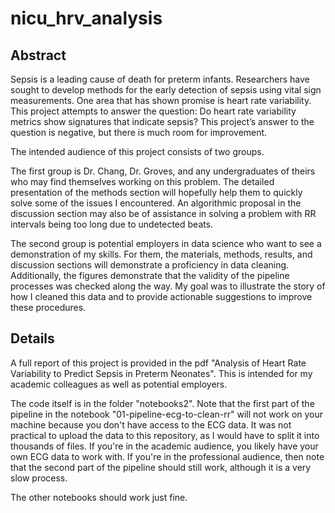 # nicu_hrv_analysis
## Abstract
Sepsis is a leading cause of death for preterm infants. Researchers have sought to develop methods for the early detection of sepsis using vital sign measurements. One area that has shown promise is heart rate variability. This project attempts to answer the question: Do heart rate variability metrics show signatures that indicate sepsis? This project’s answer to the question is negative, but there is much room for improvement.

The intended audience of this project consists of two groups.

The first group is Dr. Chang, Dr. Groves, and any undergraduates of theirs who may find themselves working on this problem. The detailed presentation of the methods section will hopefully help them to quickly solve some of the issues I encountered. An algorithmic proposal in the discussion section may also be of assistance in solving a problem with RR intervals being too long due to undetected beats.

The second group is potential employers in data science who want to see a demonstration of my skills. For them, the materials, methods, results, and discussion sections will demonstrate a proficiency in data cleaning. Additionally, the figures demonstrate that the validity of the pipeline processes was checked along the way. My goal was to illustrate the story of how I cleaned this data and to provide actionable suggestions to improve these procedures.

## Details

A full report of this project is provided in the pdf "Analysis of Heart Rate Variability to Predict Sepsis in Preterm Neonates". This is intended for my academic colleagues as well as potential employers.

The code itself is in the folder "notebooks2". Note that the first part of the pipeline in the notebook "01-pipeline-ecg-to-clean-rr" will not work on your machine because you don't have access to the ECG data. It was not practical to upload the data to this repository, as I would have to split it into thousands of files. If you're in the academic audience, you likely have your own ECG data to work with. If you're in the professional audience, then note that the second part of the pipeline should still work, although it is a very slow process.

The other notebooks should work just fine.
